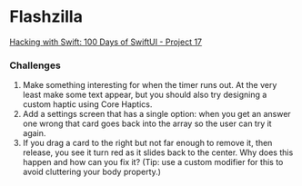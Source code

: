 # Flashzilla

[Hacking with Swift: 100 Days of SwiftUI - Project 17][1]

### Challenges

1. Make something interesting for when the timer runs out. At the very least make some text appear, but you should also try designing a custom haptic using Core Haptics.
2. Add a settings screen that has a single option: when you get an answer one wrong that card goes back into the array so the user can try it again.
3. If you drag a card to the right but not far enough to remove it, then release, you see it turn red as it slides back to the center. Why does this happen and how can you fix it? (Tip: use a custom modifier for this to avoid cluttering your body property.)

[1]: https://www.hackingwithswift.com/100/swiftui/91


